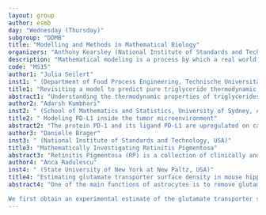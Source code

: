 ```yaml
---
layout: group
author: esmb
day: "Wednesday (Thursday)"
subgroup: "DDMB"
title: "Modelling and Methods in Mathematical Biology"
organizers: "Anthony Kearsley (National Institute of Standards and Technology, USA)"
description: "Mathematical modeling is a process by which a real world problem is described by a mathematical formulation. Mathematical biology is a highly challenging frontier of applied mathematics employing a variety of modeling strategies that have been developed to focus on a one or more specific aspects of the application. The vast the majority of these mathematical models are formulated in terms of either algebraic or differential equations. In this mini-symposium we seek to present a survey of applications from mathematical biology that employ unique methods and mathematical biology techniques each of which is inherently tied to the selection of a mathematical model and is tied to measurement data. They are all linked by the common desire to predict, simulate or control biological processes. They are all real world problems where success hinges on accurate modelling and measurement."
code: "MS15"
author1: "Julia Seilert"
inst1: " (Department of Food Process Engineering, Technische Universität Berlin, Germany)"
title1: "Revisiting a model to predict pure triglyceride thermodynamic properties: parameter optimization and performance"
abstract1: "Understanding the thermodynamic properties of triglycerides and their mixtures is of major importance for food applications. Extensive experimental studies and mathematical modeling are needed to predict thermodynamic properties, namely melting temperature and enthalpy of fusion. To date, the most comprehensive work towards modeling triglyceride pure component properties was conducted by Wesdorp in “Liquid-multiple solid phase equilibria in fats: theory and experiments” (1990) building a semi-empirical model with a large set of parameters. The model generally performs well but is known to make thermodynamically inconsistent predictions for certain test cases. In this study, the underlying parameter set is improved in order to deliver more physically consistent predictions without deterioration of the primary model quality to describe the available experimental data. Thermodynamic constraints as well as bound constraints on variables are discussed regarding an interrelation of the model setup conditions."
author2: "Adarsh Kumbhari"
inst2: " (School of Mathematics and Statistics, University of Sydney, Australia)"
title2: " Modeling PD-L1 inside the tumor microenvironment"
abstract2: "The protein PD-1 and its ligand PD-L1 are upregulated on cancerous and immune cells within tumors, and blocking this pathway may induce anti-tumor immunity. The extent to which PD-L1 expression reflects immune activity, however, is poorly understood. Using mathematical modeling, we show that high PD-L1 expression can reflect both tumor escape and clearance. We also identify several T-cell populations that may better reflect dynamic changes to the tumor microenvironment. These findings suggest that moving beyond measuring PD-L1 expression could lead to better ways to predict patient responses to PD-L1 blockade."
author3: "Danielle Brager"
inst3: " (National Institute of Standards and Technology, USA)"
title3: "Mathematically Investigating Retinitis Pigmentosa"
abstract3: "Retinitis Pigmentosa (RP) is a collection of clinically and genetically heterogeneous degenerative retinal diseases.  Patients with RP experience a loss of night vision that progresses to day-light blindness due to the sequential degeneration of rod and cone photoreceptors.  While known genetic mutations associated with RP affect the rods, the degeneration of cones inevitably follows in a manner independent of those genetic mutations.  Investigation of this secondary death of cone photoreceptors led to the discovery of the rod-derived cone viability factor (RdCVF), a protein secreted by the rods that preserves the cones by accelerating the flow of glucose into cone cells stimulating aerobic glycolysis.  In this work, we formulate a predator-prey style system of nonlinear ordinary differential equations to mathematically model photoreceptor interactions in the presence of RP while accounting for the new understanding of RdCVF's role in enhancing cone survival.  We utilize the mathematical model and subsequent analysis to examine the underlying processes and mechanisms (defined by the model parameters) that affect cone photoreceptor vitality as RP progresses.  The physiologically relevant equilibrium points are interpreted as different stages of retinal degeneration.  We determine conditions necessary for the local asymptotic stability of these equilibrium points and use the results as criteria needed to remain in a stage in the progression of retinal degeneration.  Experimental data is used for parameter estimation.  Pathways to blindness are uncovered via bifurcations and narrows our focus to four of the model equilibria.  We perform a sensitivity analysis to determine mechanisms that have a significant effect on the cones at four stages of RP.  We derive a non-dimensional form of the mathematical model and perform a numerical bifurcation analysis using MATCONT to explore the existence of stable limit cycles because a stable limit cycle is a stable mode, other than an equilibrium point, where the rods and cones coexist.  In our analyses, a set of key parameters involved in photoreceptor outer segment shedding, renewal, and nutrient supply were shown to govern the dynamics of the system.  Our findings illustrate the benefit of using mathematical models to uncover mechanisms driving the progression of RP and opens the possibility to use in silico experiments to test treatment options in the absence of rods."
author4: "Anca Radulescu"
inst4: " (State University of New York at New Paltz, USA)"
title4: "Estimating glutamate transporter surface density in mouse hippocampal astrocytes"
abstract4: "One of the main functions of astrocytes is to remove glutamate from the extracellular space, a task that is accomplished through the activity of glutamate transporters expressed in abundance in the plasma membrane. This property allows astrocytes to limit glutamate diffusion out of the synaptic cleft, to limit extrasynaptic receptor activation and preserve the spatial specificity of synaptic transmission. The distribution of glutamate transporters on is known to be heterogeneous, as these molecules are enriched in astrocyte tip processes as opposed to the rest of the membrane. We investigate in depth the effect of this non-uniform distribution, while also evaluating how local crowding effects can limit the transporter expression in small astrocytic processes.  

We first obtain an experimental estimate of the glutamate transporter surface expression in different sub-cellular compartments of mouse hippocampal astrocytes. We then generate a geometric model of astrocytes that capture statistically the main structural features of real astrocytes, to determine the proportion of the astrocyte cell membrane in different cellular compartments. We found stark differences in the density of expression of transporter molecules in different compartments, indicating that the extent to which astrocytes limit extrasynaptic glutamate diffusion depends not only on the level of astrocytic coverage, but also on the identity of the compartment in contact with the synapse. Together, these findings provide information on the spatial distribution of glutamate transporters in the mouse hippocampus, with potentially long-range implications for the fields of synaptic plasticity and astrocyte physiology."
---
```

